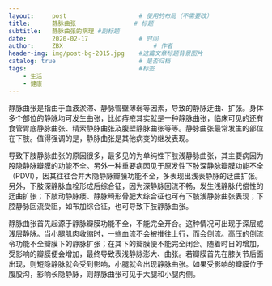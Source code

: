 ```yaml
---
layout:     post   				    # 使用的布局（不需要改）
title:      静脉曲张 				# 标题 
subtitle:   静脉曲张的病理 #副标题
date:       2020-02-17 				# 时间
author:     ZBX 						# 作者
header-img: img/post-bg-2015.jpg 	#这篇文章标题背景图片
catalog: true 						# 是否归档
tags:								#标签
    - 生活
    - 健康
---
```


​		静脉曲张是指由于血液淤滞、静脉管壁薄弱等因素，导致的静脉迂曲、扩张。身体多个部位的静脉均可发生曲张，比如痔疮其实就是一种静脉曲张，临床可见的还有食管胃底静脉曲张、精索静脉曲张及腹壁静脉曲张等等。静脉曲张最常发生的部位在下肢。值得强调的是，静脉曲张是其他病变的继发表现。

​		导致下肢静脉曲张的原因很多，最多见的为单纯性下肢浅静脉曲张，其主要病因为股隐静脉瓣膜的功能不全。另外一种重要病因见于原发性下肢深静脉瓣膜功能不全（PDVI），因其往往合并大隐静脉瓣膜功能不全，多表现出浅表静脉的迂曲扩张。另外，下肢深静脉血栓形成后综合征，因为深静脉回流不畅，发生浅静脉代偿性的迂曲扩张；下肢动静脉瘘、静脉畸形骨肥大综合征也可有下肢浅静脉曲张表现；下腔静脉回流受阻，如布加综合征，也可导致下肢静脉曲张。

​		静脉曲张首先起源于静脉瓣膜功能不全，不能完全开合。这种情况可出现于深层或浅层静脉。当小腿肌肉收缩时，一些血流不会被推往上行，而会倒流。高压的倒流令功能不全瓣膜下的静脉扩张；在其下的瓣膜便不能完全闭合。随着时日的增加，受影响的瓣膜便会增加，最终导致表浅静脉澎大、曲张。若瓣膜首先在膝关节后面出现，则短隐静脉就会受到影响，小腿就会出现静脉曲张。如果受影响的瓣膜位于腹股沟，影响长隐静脉，则静脉曲张可见于大腿和小腿内侧。

